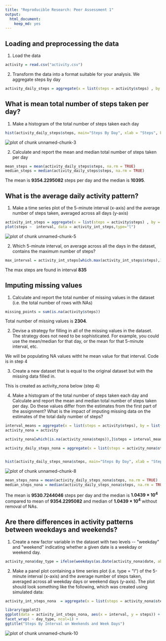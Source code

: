 ```yaml
---
title: "Reproducible Research: Peer Assessment 1"
output: 
  html_document:
    keep_md: yes
---
```



## Loading and preprocessing the data
1. Load the data  

```r
activity = read.csv("activity.csv")
```

2. Transform the data into a format suitable for your analysis. We aggregate steps by day

```r
activity_daily_steps = aggregate(x = list(steps = activity$steps) , by = list(date = activity$date), FUN = sum, na.rm = TRUE)
```


## What is mean total number of steps taken per day?
1. Make a histogram of the total number of steps taken each day

```r
hist(activity_daily_steps$steps, main="Steps By Day", xlab = "Steps", breaks=10)
```

![plot of chunk unnamed-chunk-3](figure/unnamed-chunk-3-1.png)

2. Calculate and report the mean and median total number of steps taken per day

```r
mean_steps = mean(activity_daily_steps$steps, na.rm = TRUE)
median_steps = median(activity_daily_steps$steps, na.rm = TRUE)
```
The mean is **9354.2295082** steps per day and the median is **10395**.

    

## What is the average daily activity pattern?
1. Make a time series plot of the 5-minute interval (x-axis) and the average number of steps taken, averaged across all days (y-axis)

```r
activity_int_steps = aggregate(x = list(steps = activity$steps) , by = list(interval = activity$interval), FUN = sum, na.rm = TRUE)
plot(steps ~  interval, data = activity_int_steps,type="l")
```

![plot of chunk unnamed-chunk-5](figure/unnamed-chunk-5-1.png)

2. Which 5-minute interval, on average across all the days in the dataset, contains the maximum number of steps?

```r
max_interval = activity_int_steps[which.max(activity_int_steps$steps),1]
```

The max steps are found in interval **835**


## Imputing missing values

1. Calculate and report the total number of missing values in the dataset (i.e. the total number of rows with NAs)

```r
missing_points = sum(is.na(activity$steps))
```
Total number of missing values is **2304**.

2. Devise a strategy for filling in all of the missing values in the dataset. The strategy does not need to be sophisticated. For example, you could use the mean/median for that day, or the mean for that 5-minute interval, etc.

We will be populating NA values witht he mean value for that interval. Code is in step 4

3. Create a new dataset that is equal to the original dataset but with the missing data filled in.

This is created as activity_nona below (step 4)


4. Make a histogram of the total number of steps taken each day and Calculate and report the mean and median total number of steps taken per day. Do these values differ from the estimates from the first part of the assignment? What is the impact of imputing missing data on the estimates of the total daily number of steps?

```r
interval_means = aggregate(x = list(steps = activity$steps), by = list(interval = activity$interval), FUN = mean, na.rm = TRUE)
activity_nona = activity

activity_nona[which(is.na(activity_nona$steps)),]$steps = interval_means[interval_means$interval == activity_nona[which(is.na(activity_nona$steps)),]$interval,]$steps

activity_daily_steps_nona = aggregate(x = list(steps = activity_nona$steps) , by = list(date = activity_nona$date), FUN = sum, na.rm = TRUE)


hist(activity_daily_steps_nona$steps, main="Steps By Day", xlab = "Steps", breaks=10)
```

![plot of chunk unnamed-chunk-8](figure/unnamed-chunk-8-1.png)

```r
mean_steps_nona = mean(activity_daily_steps_nona$steps, na.rm = TRUE)
median_steps_nona = median(activity_daily_steps_nona$steps, na.rm = TRUE)
```

The mean is **9530.7244046** steps per day and the median is **1.0439 &times; 10<sup>4</sup>** compared to mean of **9354.2295082** and median of **1.0439 &times; 10<sup>4</sup>**  without removal of NAs.




## Are there differences in activity patterns between weekdays and weekends?
1. Create a new factor variable in the dataset with two levels -- "weekday" and "weekend" indicating whether a given date is a weekday or weekend day.

```r
activity_nona$day_type = ifelse(weekdays(as.Date(activity_nona$date, abbreviate = TRUE)) %in% c("Saturday", "Sunday"), "weekend", "weekday")
```

2. Make a panel plot containing a time series plot (i.e. type = "l") of the 5-minute interval (x-axis) and the average number of steps taken, averaged across all weekday days or weekend days (y-axis). The plot should look something like the following, which was created using simulated data:


```r
activity_int_steps_nona  = aggregate(x = list(steps = activity_nona$steps) , by = list(interval = activity_nona$interval, day_type = activity_nona$day_type), FUN = sum, na.rm = TRUE)

library(ggplot2)
ggplot(data = activity_int_steps_nona, aes(x = interval, y = steps)) + geom_line(color="blue") +
facet_wrap( ~ day_type, ncol=1) +
ggtitle("Steps By Interval on Weekends and Week Days")
```

![plot of chunk unnamed-chunk-10](figure/unnamed-chunk-10-1.png)


